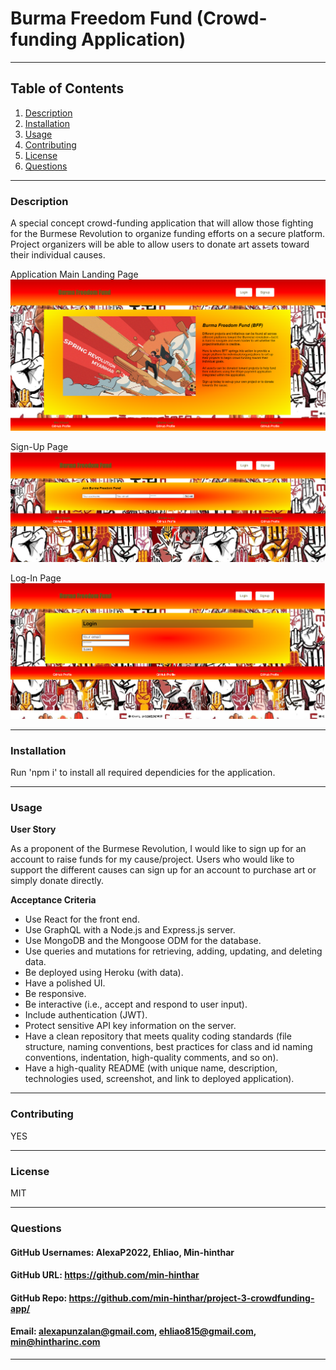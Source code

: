# Burma Freedom Fund (Crowd-funding Application)


-----

## Table of Contents
1. [Description](#description)
2. [Installation](#installation)
3. [Usage](#usage)
4. [Contributing](#contributing)
6. [License](#license)
7. [Questions](#questions)

-----

### Description 
 A special concept crowd-funding application that will allow those fighting for the Burmese Revolution to organize funding efforts on a secure platform.  Project organizers will be able to allow users to donate art assets toward their individual causes. 

 Application Main Landing Page
![ScreenShot](screenshots/mainlandingpage.png)

Sign-Up Page
![ScreenShot](screenshots/signuppage.png)

Log-In Page
![ScreenShot](screenshots/loginpage.png)

-----

### Installation 
Run 'npm i' to install all required dependicies for the application. 

-----

### Usage 
<b>User Story</b><br>
<p>As a proponent of the Burmese Revolution, I would like to sign up for an account to raise funds for my cause/project.  Users who would like to support the different causes can sign up for an account to purchase art or simply donate directly.</p>

<b>Acceptance Criteria</b><br>
<ul>
<li>Use React for the front end.</li>

<li>Use GraphQL with a Node.js and Express.js server.</li>

<li>Use MongoDB and the Mongoose ODM for the database.</li>

<li>Use queries and mutations for retrieving, adding, updating, and deleting data.</li>

<li>Be deployed using Heroku (with data).</li>

<li>Have a polished UI.</li>

<li>Be responsive.</li>

<li>Be interactive (i.e., accept and respond to user input).</li>

<li>Include authentication (JWT).</li>

<li>Protect sensitive API key information on the server.</li>

<li>Have a clean repository that meets quality coding standards (file structure, naming conventions, best practices for class and id naming conventions, indentation, high-quality comments, and so on).</li>

<li>Have a high-quality README (with unique name, description, technologies used, screenshot, and link to deployed application).</li>
</ul>



-----

### Contributing 
YES 

-----

### License 
MIT 

-----

### Questions 

#### GitHub Usernames: AlexaP2022, Ehliao, Min-hinthar 

#### GitHub URL: https://github.com/min-hinthar

#### GitHub Repo: https://github.com/min-hinthar/project-3-crowdfunding-app/

#### Email: alexapunzalan@gmail.com, ehliao815@gmail.com, min@hintharinc.com

-----
